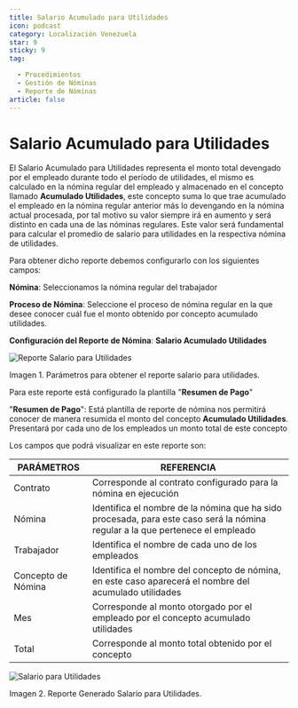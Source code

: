 ```yaml
---
title: Salario Acumulado para Utilidades
icon: podcast
category: Localización Venezuela
star: 9
sticky: 9
tag:

  - Procedimientos
  - Gestión de Nóminas
  - Reporte de Nóminas
article: false
---
```


**Salario Acumulado para Utilidades**
=====================================

El Salario Acumulado para Utilidades representa el monto total devengado por el empleado durante todo el período de utilidades, el mismo es calculado en la nómina regular del empleado y almacenado en el concepto llamado **Acumulado Utilidades**, este concepto suma lo que trae acumulado el empleado en la nómina regular anterior más lo devengando en la nómina actual procesada, por tal motivo su valor siempre irá en aumento y será distinto en cada una de las nóminas regulares. Este valor será fundamental para calcular el promedio de salario para utilidades en la respectiva nómina de utilidades.

Para obtener dicho reporte debemos configurarlo con los siguientes campos:

**Nómina**: Seleccionamos la nómina regular del trabajador

**Proceso de Nómina**: Seleccione el proceso de nómina regular en la que desee conocer cuál fue el monto obtenido por concepto acumulado utilidades.

**Configuración del Reporte de Nómina**: **Salario Acumulado Utilidades**

![Reporte Salario para Utilidades](/assets/img/docs/lve/procedures/payroll/payroll-report/resources/salaryprofit.png)

Imagen 1. Parámetros para obtener el reporte salario para utilidades.

Para este reporte está configurado la plantilla "**Resumen de Pago**"

"**Resumen de Pago**": Está plantilla de reporte de nómina nos permitirá conocer de manera resumida el monto del concepto **Acumulado Utilidades**. Presentará por cada uno  de los empleados un monto total de este concepto

Los campos que podrá visualizar en este reporte son:

|          **PARÁMETROS**                       |             **REFERENCIA**                    |
|-----------------------------------------------|-----------------------------------------------|
|  Contrato                                     | Corresponde al contrato configurado para la nómina en ejecución                           |
|  Nómina                                       | Identifica el nombre de la nómina que ha sido procesada, para este caso será la nómina regular a la que pertenece el empleado        |
|  Trabajador                                   | Identifica el nombre de cada uno de los empleados                                     |
|  Concepto de Nómina                           | Identifica el nombre del concepto de nómina, en este caso aparecerá el nombre del acumulado utilidades          |
|  Mes                                          | Corresponde al monto otorgado por el empleado por el concepto acumulado utilidades          |
|  Total                                        | Corresponde al monto total obtenido por el concepto                                      |

![Salario para Utilidades](/assets/img/docs/lve/procedures/payroll/payroll-report/resources/salaryprofit.png)

Imagen 2. Reporte Generado Salario para Utilidades.
